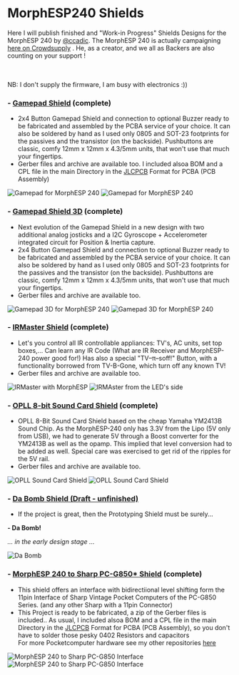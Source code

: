 # MorphESP240 Shields
Here I will publish finished and "Work-in Progress" Shields Designs for the MorphESP 240 by [@ccadic](https://github.com/ccadic).
The MorphESP 240 is actually campaigning [here on Crowdsupply](https://www.crowdsupply.com/morpheans/morphesp-240) . He, as a creator, and we all as Backers are also counting on your support !

<br><br>
NB: I don't supply the firmware, I am busy with electronics :))



### - [Gamepad Shield](https://github.com/hwreverse/MorphESP240_Shields/tree/main/mesp240_gamepadshield) (complete)

- 2x4 Button Gamepad Shield and connection to optional Buzzer ready to be fabricated and assembled by the PCBA service of your choice. It can also be soldered by hand as I used only 0805 and SOT-23 footprints for the passives and the transistor (on the backside).  Pushbuttons are classic, comfy 12mm x 12mm x 4.3/5mm units, that won't use that much your fingertips. 
- Gerber files and archive are available too. I included alsoa BOM and a CPL file in the main Directory in the [JLCPCB](https://jlcpcb.com/) Format for PCBA (PCB Assembly)

![Gamepad for MorphESP 240](img/gamepad_small.jpg)
![Gamepad for MorphESP 240](img/gamepadfull_small.png)

### - [Gamepad Shield 3D](https://github.com/hwreverse/MorphESP240_Shields/tree/main/mesp240_3Dpad) (complete)

- Next evolution of the Gamepad Shield in a new design with two additional analog josticks and a I2C Gyroscope + Accelerometer integrated circuit for Position & Inertia capture. 
- 2x4 Button Gamepad Shield and connection to optional Buzzer ready to be fabricated and assembled by the PCBA service of your choice. It can also be soldered by hand as I used only 0805 and SOT-23 footprints for the passives and the transistor (on the backside).  Pushbuttons are classic, comfy 12mm x 12mm x 4.3/5mm units, that won't use that much your fingertips. 
- Gerber files and archive are available too. 

![Gamepad 3D for MorphESP 240](img/mesp240_3Dpad_small.png)
![Gamepad 3D for MorphESP 240](img/mesp240_3Dpad_composite_small.png)


### - [IRMaster Shield](https://github.com/hwreverse/MorphESP240_Shields/tree/main/mesp240_irmaster) (complete)

- Let's you control all IR controllable appliances: TV's, AC units, set top boxes,... Can learn any IR Code (What are IR Receiver and MorphESP-240 power good for!) 
Has also a special "TV–π–soff!" Button, with a functionality borrowed from TV-B-Gone, which turn off any known TV!
- Gerber files and archive are available too. 

![IRMaster with MorphESP](img/irmaster1.jpg)
![IRMAster from the LED's side](img/irmaster2.jpg)

### - [OPLL 8-bit Sound Card Shield](https://github.com/hwreverse/MorphESP240_Shields/tree/main/mesp240_opll) (complete)

- OPLL 8-Bit Sound Card Shield based on the cheap Yamaha YM2413B Sound Chip. As the MorphESP-240 only has 3.3V from the Lipo (5V only from USB), we had to generate 5V through a Boost converter for the YM2413B as well as the opamp. This implied that level conversion had to be added as well. Special care was exercised to get rid of the ripples for the 5V rail.
- Gerber files and archive are available too. 

![OPLL Sound Card Shield](img/mesp240_opll_small_one.jpg)
![OPLL Sound Card Shield](img/mesp240_opll_small_two.jpg)

### - [Da Bomb Shield (Draft - unfinished)](https://github.com/hwreverse/MorphESP240_Shields/tree/main/da_bomb_breadboard)

- If the project is great, then the Prototyping Shield must be surely...

**- Da Bomb!**

*... in the early design stage ...*

![Da Bomb](img/dabomb_small.jpg)

### - [MorphESP 240 to Sharp PC-G850* Shield](https://github.com/hwreverse/MorphESP240_Shields/tree/main/morphesp240_g850_interface) (complete)

- This shield offers an interface with bidirectiional level shifting form the 11pin Interface of Sharp Vintage Pocket Computers of the PC-G850 Series. (and any other Sharp with a 11pin Connector)<br>
- This Project is ready to be fabricated, a zip of the Gerber files is included.. As usual, I included alsoa BOM and a CPL file in the main Directory in the [JLCPCB](https://jlcpcb.com/) Format for PCBA (PCB Assembly), so you don't have to solder those pesky 0402 Resistors and capacitors 
<br>For more Pocketcomputer hardware see my other repositories [here](https://hwreverse.github.io/)

![MorphESP 240 to Sharp PC-G850 Interface](img/mesp_850_small.jpg)
![MorphESP 240 to Sharp PC-G850 Interface](img/full_small.jpg)
